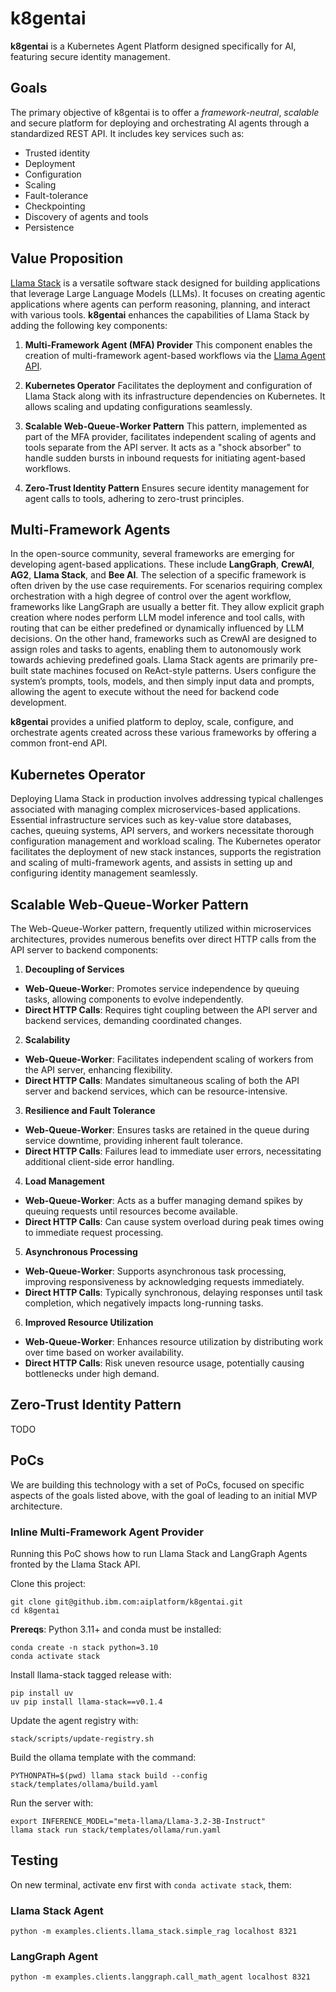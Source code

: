 
# k8gentai
**k8gentai** is a Kubernetes Agent Platform designed specifically for AI, featuring secure identity management.

## Goals
The primary objective of k8gentai is to offer a *framework-neutral*, *scalable* and secure platform for deploying and orchestrating AI agents through a standardized REST API. It includes key services such as:

- Trusted identity
- Deployment
- Configuration
- Scaling
- Fault-tolerance
- Checkpointing
- Discovery of agents and tools
- Persistence


## Value Proposition

[Llama Stack](https://llama-stack.readthedocs.io) is a versatile software stack designed for building applications that leverage Large Language Models (LLMs). It focuses on creating agentic applications where agents can perform reasoning, planning, and interact with various tools. **k8gentai** enhances the capabilities of Llama Stack by adding the following key components:

1. **Multi-Framework Agent (MFA) Provider**
This component enables the creation of multi-framework agent-based workflows via the [Llama Agent API](https://llama-stack.readthedocs.io/en/latest/references/api_reference).

2. **Kubernetes Operator**
Facilitates the deployment and configuration of Llama Stack along with its infrastructure dependencies on Kubernetes. It allows scaling and updating configurations seamlessly.

3. **Scalable Web-Queue-Worker Pattern**
This pattern, implemented as part of the MFA provider, facilitates independent scaling of agents and tools separate from the API server. It acts as a "shock absorber" to handle sudden bursts in inbound requests for initiating agent-based workflows.

4. **Zero-Trust Identity Pattern**
Ensures secure identity management for agent calls to tools, adhering to zero-trust principles.


## Multi-Framework Agents

In the open-source community, several frameworks are emerging for developing agent-based applications. These include **LangGraph**, **CrewAI**, **AG2**, **Llama Stack**, and **Bee AI**. The selection of a specific framework is often driven by the use case requirements. For scenarios requiring complex orchestration with a high degree of control over the agent workflow, frameworks like LangGraph are usually a better fit. They allow explicit graph creation where nodes perform LLM model inference and tool calls, with routing that can be either predefined or dynamically influenced by LLM decisions. On the other hand, frameworks such as CrewAI are designed to assign roles and tasks to agents, enabling them to autonomously work towards achieving predefined goals. Llama Stack agents are primarily pre-built state machines focused on ReAct-style patterns. Users configure the system’s prompts, tools, models, and then simply input data and prompts, allowing the agent to execute without the need for backend code development. 

**k8gentai** provides a unified platform to deploy, scale, configure, and orchestrate agents created across these various frameworks by offering a common front-end API.

## Kubernetes Operator

Deploying Llama Stack in production involves addressing typical challenges associated with managing complex microservices-based applications. Essential infrastructure services such as key-value store databases, caches, queuing systems, API servers, and workers necessitate thorough configuration management and workload scaling. The Kubernetes operator facilitates the deployment of new stack instances, supports the registration and scaling of multi-framework agents, and assists in setting up and configuring identity management seamlessly.

## Scalable Web-Queue-Worker Pattern

The Web-Queue-Worker pattern, frequently utilized within microservices architectures, provides numerous benefits over direct HTTP calls from the API server to backend components:

1. **Decoupling of Services**
- **Web-Queue-Worke**r: Promotes service independence by queuing tasks, allowing components to evolve independently.
- **Direct HTTP Calls**: Requires tight coupling between the API server and backend services, demanding coordinated changes.

2. **Scalability**
- **Web-Queue-Worker**: Facilitates independent scaling of workers from the API server, enhancing flexibility.
- **Direct HTTP Calls**: Mandates simultaneous scaling of both the API server and backend services, which can be resource-intensive.

3. **Resilience and Fault Tolerance**
- **Web-Queue-Worker**: Ensures tasks are retained in the queue during service downtime, providing inherent fault tolerance.
- **Direct HTTP Calls**: Failures lead to immediate user errors, necessitating additional client-side error handling.

4. **Load Management**
- **Web-Queue-Worker**: Acts as a buffer managing demand spikes by queuing requests until resources become available.
- **Direct HTTP Calls**: Can cause system overload during peak times owing to immediate request processing.

5. **Asynchronous Processing**
- **Web-Queue-Worker**: Supports asynchronous task processing, improving responsiveness by acknowledging requests immediately.
- **Direct HTTP Calls**: Typically synchronous, delaying responses until task completion, which negatively impacts long-running tasks.

6. **Improved Resource Utilization**
- **Web-Queue-Worker**: Enhances resource utilization by distributing work over time based on worker availability.
- **Direct HTTP Calls**: Risk uneven resource usage, potentially causing bottlenecks under high demand.

## Zero-Trust Identity Pattern

TODO

## PoCs

We are building this technology with a set of PoCs, focused on specific aspects of the goals listed
above, with the goal of leading to an initial MVP architecture.

### Inline Multi-Framework Agent Provider

Running this PoC shows how to run Llama Stack and LangGraph Agents fronted by the Llama Stack API.

Clone this project:

```shell
git clone git@github.ibm.com:aiplatform/k8gentai.git
cd k8gentai
```

**Prereqs**: Python 3.11+ and conda must be installed:

```shell
conda create -n stack python=3.10
conda activate stack
```

Install llama-stack tagged release with:

```shell
pip install uv
uv pip install llama-stack==v0.1.4
```

Update the agent registry with:

```shell
stack/scripts/update-registry.sh
```

Build the ollama template with the command:

```shell
PYTHONPATH=$(pwd) llama stack build --config stack/templates/ollama/build.yaml
```

Run the server with:

```shell
export INFERENCE_MODEL="meta-llama/Llama-3.2-3B-Instruct"
llama stack run stack/templates/ollama/run.yaml 
```

## Testing

On new terminal, activate env first with `conda activate stack`, them:

### Llama Stack Agent

```shell
python -m examples.clients.llama_stack.simple_rag localhost 8321
```

### LangGraph Agent

```shell
python -m examples.clients.langgraph.call_math_agent localhost 8321
```